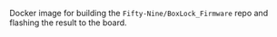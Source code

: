 Docker image for building the `Fifty-Nine/BoxLock_Firmware` repo and
flashing the result to the board.
